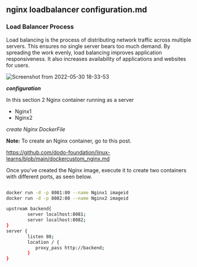 ## nginx loadbalancer configuration.md


### Load Balancer Process


 Load balancing is the process of distributing network traffic across multiple servers. This ensures no single server bears too much demand. By spreading the work evenly, load balancing improves application responsiveness. It also increases availability of applications and websites for users.


![Screenshot from 2022-05-30 18-33-53](https://user-images.githubusercontent.com/102893121/170998449-9d31773c-6f59-414d-9db8-5a3c98340c67.png)

**_configuration_**

In this section 2 Nginx container running as a server
  * Nginx1
  * Nginx2

_create Nginx DockerFile_   

**Note:** To create an Nginx container, go to this post.


https://github.com/dodo-foundation/linux-learns/blob/main/dockercustom_nginx.md


Once you've created the Nginx image, execute it to create two containers with different ports, as seen below.

```bash

docker run -d -p 8081:80 --name Nginx1 imageid
docker run -d -p 8082:80 --name Nginx2 imageid

```



```bash
upstream backend{
        server localhost:8081;
        server localhost:8082;
}
server {
        listen 80;
        location / {
           proxy_pass http://backend;
        }
}
```
